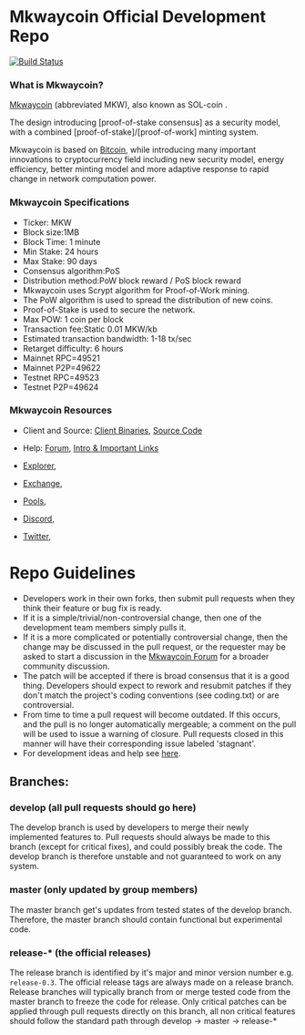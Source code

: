 Mkwaycoin Official Development Repo
==================================
[![Build Status](https://travis-ci.com/MkwayCoin/mkwaycoin.svg?branch=main)](https://travis-ci.com/Mkwaycoin/mkwaycoin)

### What is Mkwaycoin?
[Mkwaycoin](https://mkwaycoin.space) (abbreviated MKW), also known as SOL-coin .
  
  The design introducing [proof-of-stake consensus] as a security model, with a combined [proof-of-stake]/[proof-of-work] minting system. 
 
 Mkwaycoin is based on [Bitcoin](https://bitcoin.org), while introducing many important innovations to cryptocurrency field including new security model, energy efficiency, better minting model and more adaptive response to rapid change in network computation power.

### Mkwaycoin Specifications

 * Ticker: MKW
 * Block size:1MB
 * Block Time: 1 minute
 * Min Stake: 24 hours
 * Max Stake: 90 days
 * Consensus algorithm:PoS
 * Distribution method:PoW block reward / PoS block reward
 * Mkwaycoin uses Scrypt algorithm for Proof-of-Work mining.
 * The PoW algorithm is used to spread the distribution of new coins.
 * Proof-of-Stake is used to secure the network.
 * Max POW: 1 coin per block
 * Transaction fee:Static 0.01 MKW/kb
 * Estimated transaction bandwidth: 1-18 tx/sec
 * Retarget difficulty: 6 hours
 * Mainnet RPC=49521
 * Mainnet P2P=49622
 * Testnet RPC=49523
 * Testnet P2P=49624
 

### Mkwaycoin Resources
* Client and Source:
[Client Binaries](https://github.com/MkwayCoin/mkwaycoin/releases),
[Source Code](https://github.com/Mkwaycoin/mkwaycoin)

* Help: 
[Forum](http://forum.mkwaycoin.space),
[Intro & Important Links](http://forum.mkwaycoin.space)
* [Explorer](http://explorer.mkwaycoin.space),
* [Exchange](https://exchange.mkwaycoin.space),
* [Pools](http://pools.mkwaycoin.space),
* [Discord](https://discord.gg/pyT5pt8),
* [Twitter](https://twitter.com/MkwayC),

Repo Guidelines
================================

* Developers work in their own forks, then submit pull requests when they think their feature or bug fix is ready.
* If it is a simple/trivial/non-controversial change, then one of the development team members simply pulls it.
* If it is a more complicated or potentially controversial change, then the change may be discussed in the pull request, or the requester may be asked to start a discussion in the [Mkwaycoin Forum](https://forum.mkwaycoin.space) for a broader community discussion. 
* The patch will be accepted if there is broad consensus that it is a good thing. Developers should expect to rework and resubmit patches if they don't match the project's coding conventions (see coding.txt) or are controversial.
* From time to time a pull request will become outdated. If this occurs, and the pull is no longer automatically mergeable; a comment on the pull will be used to issue a warning of closure.  Pull requests closed in this manner will have their corresponding issue labeled 'stagnant'.
* For development ideas and help see [here](http://forum.mkwaycoin.space).

## Branches:

### develop (all pull requests should go here)
The develop branch is used by developers to merge their newly implemented features to.
Pull requests should always be made to this branch (except for critical fixes), and could possibly break the code.
The develop branch is therefore unstable and not guaranteed to work on any system.

### master (only updated by group members)
The master branch get's updates from tested states of the develop branch.
Therefore, the master branch should contain functional but experimental code.

### release-* (the official releases)
The release branch is identified by it's major and minor version number e.g. `release-0.3`.
The official release tags are always made on a release branch.
Release branches will typically branch from or merge tested code from the master branch to freeze the code for release.
Only critical patches can be applied through pull requests directly on this branch, all non critical features should follow the standard path through develop -> master -> release-*
